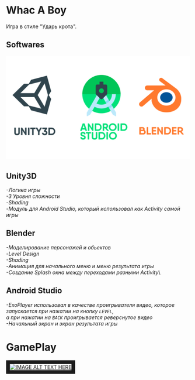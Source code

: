 Whac A Boy
==========

Игра в стиле "Ударь крота". 

Softwares
---------

![](footage/softwares_image.png)

Unity3D
-------------
*-Логика игры*\
*-3 Уровня сложности*\
*-Shading*\
*-Модуль для Android Studio, который использовал как Activity самой игры*
  
Blender
-----------

*-Моделирование персонажей и обьектов*\
*-Level Design*\
*-Shading*\
*-Анимация для начального меню и меню результата игры*\
*-Создание Splash окна между переходами разными Activity*\

Android Studio
-----------

*-ExoPlayer использовал в качестве проигрывателя видео, которое запускается при нажатии на кнопку ```LEVEL```,\
а при нажатии на ```BACK``` проигрывается реверснутое видео*\
*-Начальный экран и экран результата игры*

GamePlay
===========
<a href="https://youtu.be/lf6Qf8Lmblc" target="_blank"><img src="http://img.youtube.com/vi/lf6Qf8Lmblc/0.jpg" 
alt="IMAGE ALT TEXT HERE" width="240" height="180" border="10" /></a>


